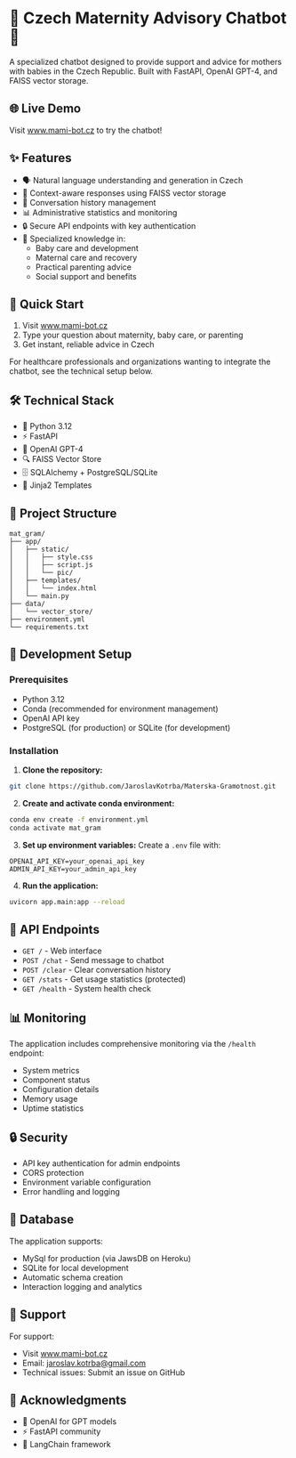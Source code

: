 # 👶 Czech Maternity Advisory Chatbot 🤱

A specialized chatbot designed to provide support and advice for mothers with babies in the Czech Republic. Built with FastAPI, OpenAI GPT-4, and FAISS vector storage.

## 🌐 Live Demo

Visit <a href="http://www.mami-bot.cz" target="_blank">www.mami-bot.cz</a> to try the chatbot!

## ✨ Features

- 🗣️ Natural language understanding and generation in Czech
- 💭 Context-aware responses using FAISS vector storage
- 🔄 Conversation history management
- 📊 Administrative statistics and monitoring
- 🔒 Secure API endpoints with key authentication
- 🎯 Specialized knowledge in:
  - Baby care and development
  - Maternal care and recovery
  - Practical parenting advice
  - Social support and benefits

## 🚦 Quick Start

1. Visit <a href="http://www.mami-bot.cz" target="_blank">www.mami-bot.cz</a>
2. Type your question about maternity, baby care, or parenting
3. Get instant, reliable advice in Czech

For healthcare professionals and organizations wanting to integrate the chatbot, see the technical setup below.

## 🛠️ Technical Stack

- 🐍 Python 3.12
- ⚡ FastAPI
- 🧠 OpenAI GPT-4
- 🔍 FAISS Vector Store
- 🗄️ SQLAlchemy + PostgreSQL/SQLite
- 🎨 Jinja2 Templates

## 📁 Project Structure
```
mat_gram/
├── app/
│   ├── static/
│   │   ├── style.css
│   │   ├── script.js
│   │   └── pic/
│   ├── templates/
│   │   └── index.html
│   └── main.py
├── data/
│   └── vector_store/
├── environment.yml
└── requirements.txt
```

## 🚀 Development Setup

### Prerequisites

- Python 3.12
- Conda (recommended for environment management)
- OpenAI API key
- PostgreSQL (for production) or SQLite (for development)

### Installation

1. **Clone the repository:**
```bash
git clone https://github.com/JaroslavKotrba/Materska-Gramotnost.git
```

2. **Create and activate conda environment:**
```bash
conda env create -f environment.yml
conda activate mat_gram
```

3. **Set up environment variables:**
Create a `.env` file with:
```
OPENAI_API_KEY=your_openai_api_key
ADMIN_API_KEY=your_admin_api_key
```

4. **Run the application:**
```bash
uvicorn app.main:app --reload
```

## 🔌 API Endpoints

- `GET /` - Web interface
- `POST /chat` - Send message to chatbot
- `POST /clear` - Clear conversation history
- `GET /stats` - Get usage statistics (protected)
- `GET /health` - System health check

## 📊 Monitoring

The application includes comprehensive monitoring via the `/health` endpoint:
- System metrics
- Component status
- Configuration details
- Memory usage
- Uptime statistics

## 🔒 Security

- API key authentication for admin endpoints
- CORS protection
- Environment variable configuration
- Error handling and logging

## 💾 Database

The application supports:
- MySql for production (via JawsDB on Heroku)
- SQLite for local development
- Automatic schema creation
- Interaction logging and analytics

## 👥 Support

For support:
- Visit <a href="http://www.mami-bot.cz" target="_blank">www.mami-bot.cz</a>
- Email: jaroslav.kotrba@gmail.com
- Technical issues: Submit an issue on GitHub

## 🙏 Acknowledgments

- 🤖 OpenAI for GPT models
- ⚡ FastAPI community
- 🔗 LangChain framework